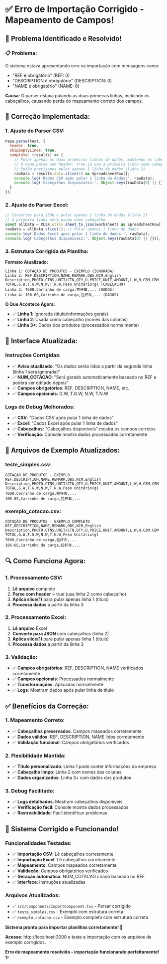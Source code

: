 # ✅ Erro de Importação Corrigido - Mapeamento de Campos!

## 🚨 Problema Identificado e Resolvido!

### **📋 Problema:**
O sistema estava apresentando erro na importação com mensagens como:
- "REF é obrigatório" (REF: 0)
- "DESCRIPTION é obrigatório" (DESCRIPTION: 0)
- "NAME é obrigatório" (NAME: 0)

**Causa**: O parser estava pulando as duas primeiras linhas, incluindo os cabeçalhos, causando perda do mapeamento correto dos campos.

## 🔧 Correção Implementada:

### **1. Ajuste do Parser CSV:**
```javascript
Papa.parse(text, {
  header: true,
  skipEmptyLines: true,
  complete: (results) => {
    // Pular apenas as duas primeiras linhas de dados, mantendo os cabeçalhos
    // O Papa.parse com header: true já usa a primeira linha como cabeçalho
    // Então precisamos pular apenas 1 linha de dados (linha 2)
    rawData = results.data.slice(1) as SpreadsheetRow[];
    console.log('Dados CSV após pular 1 linha de dados:', rawData);
    console.log('Cabeçalhos disponíveis:', Object.keys(rawData[0] || {}));
  }
});
```

### **2. Ajuste do Parser Excel:**
```javascript
// Converter para JSON e pular apenas 1 linha de dados (linha 2)
// A primeira linha será usada como cabeçalho
const allData = XLSX.utils.sheet_to_json(worksheet) as SpreadsheetRow[];
rawData = allData.slice(1); // Pular apenas 1 linha de dados
console.log('Dados Excel após pular 1 linha de dados:', rawData);
console.log('Cabeçalhos disponíveis:', Object.keys(rawData[0] || {}));
```

### **3. Estrutura Corrigida da Planilha:**

**Formato Atualizado:**
```
Linha 1: COTAÇÃO DE PRODUTOS - EXEMPLO (IGNORADA)
Linha 2: REF,DESCRIPTION,NAME,REMARK,OBS,NCM,English Description,PHOTO,CTNS,UNIT/CTN,QTY,U.PRICE,UNIT,AMOUNT,L,W,H,CBM,CBM TOTAL,G.W,T.G.W,N.W,T.N.W,Peso Unitário(g) (CABEÇALHO)
Linha 3: T608,Carrinho de carga,拉杆车,... (DADOS)
Linha 4: 106-6S,Carrinho de carga,拉杆车,... (DADOS)
```

**O Que Acontece Agora:**
- ✅ **Linha 1**: Ignorada (título/informações gerais)
- ✅ **Linha 2**: Usada como cabeçalho (nomes das colunas)
- ✅ **Linha 3+**: Dados dos produtos (processados normalmente)

## 🎨 Interface Atualizada:

### **Instruções Corrigidas:**
- ✅ **Aviso atualizado**: "Os dados serão lidos a partir da segunda linha (linha 1 será ignorada)"
- ✅ **NUM_COTACAO**: "Será gerado automaticamente baseado no REF e poderá ser editado depois"
- ✅ **Campos obrigatórios**: REF, DESCRIPTION, NAME, etc.
- ✅ **Campos opcionais**: G.W, T.G.W, N.W, T.N.W

### **Logs de Debug Melhorados:**
- ✅ **CSV**: "Dados CSV após pular 1 linha de dados"
- ✅ **Excel**: "Dados Excel após pular 1 linha de dados"
- ✅ **Cabeçalhos**: "Cabeçalhos disponíveis" mostra os campos corretos
- ✅ **Verificação**: Console mostra dados processados corretamente

## 📁 Arquivos de Exemplo Atualizados:

### **teste_simples.csv:**
```
COTAÇÃO DE PRODUTOS - EXEMPLO
REF,DESCRIPTION,NAME,REMARK,OBS,NCM,English Description,PHOTO,CTNS,UNIT/CTN,QTY,U.PRICE,UNIT,AMOUNT,L,W,H,CBM,CBM TOTAL,G.W,T.G.W,N.W,T.N.W,Peso Unitário(g)
T608,Carrinho de carga,拉杆车,...
106-6S,Carrinho de carga,拉杆车,...
```

### **exemplo_cotacao.csv:**
```
COTAÇÃO DE PRODUTOS - EXEMPLO COMPLETO
REF,DESCRIPTION,NAME,REMARK,OBS,NCM,English Description,PHOTO,CTNS,UNIT/CTN,QTY,U.PRICE,UNIT,AMOUNT,L,W,H,CBM,CBM TOTAL,G.W,T.G.W,N.W,T.N.W,Peso Unitário(g)
T608,Carrinho de carga,拉杆车,...
106-6S,Carrinho de carga,拉杆车,...
```

## 🔍 Como Funciona Agora:

### **1. Processamento CSV:**
1. **Lê arquivo** completo
2. **Parse com header** = true (usa linha 2 como cabeçalho)
3. **Aplica slice(1)** para pular apenas linha 1 (título)
4. **Processa dados** a partir da linha 3

### **2. Processamento Excel:**
1. **Lê arquivo** Excel
2. **Converte para JSON** com cabeçalhos (linha 2)
3. **Aplica slice(1)** para pular apenas linha 1 (título)
4. **Processa dados** a partir da linha 3

### **3. Validação:**
- ✅ **Campos obrigatórios**: REF, DESCRIPTION, NAME verificados corretamente
- ✅ **Campos opcionais**: Processados normalmente
- ✅ **Transformações**: Aplicadas normalmente
- ✅ **Logs**: Mostram dados após pular linha de título

## ✅ Benefícios da Correção:

### **1. Mapeamento Correto:**
- ✅ **Cabeçalhos preservados**: Campos mapeados corretamente
- ✅ **Dados válidos**: REF, DESCRIPTION, NAME lidos corretamente
- ✅ **Validação funcional**: Campos obrigatórios verificados

### **2. Flexibilidade Mantida:**
- ✅ **Título personalizado**: Linha 1 pode conter informações da empresa
- ✅ **Cabeçalho limpo**: Linha 2 com nomes das colunas
- ✅ **Dados organizados**: Linha 3+ com dados dos produtos

### **3. Debug Facilitado:**
- ✅ **Logs detalhados**: Mostram cabeçalhos disponíveis
- ✅ **Verificação fácil**: Console mostra dados processados
- ✅ **Rastreabilidade**: Fácil identificar problemas

## 🚀 Sistema Corrigido e Funcionando!

### **Funcionalidades Testadas:**
- ✅ **Importação CSV**: Lê cabeçalhos corretamente
- ✅ **Importação Excel**: Lê cabeçalhos corretamente
- ✅ **Mapeamento**: Campos mapeados corretamente
- ✅ **Validação**: Campos obrigatórios verificados
- ✅ **Geração automática**: NUM_COTACAO criado baseado no REF
- ✅ **Interface**: Instruções atualizadas

### **Arquivos Atualizados:**
- ✅ `src/components/ImportComponent.tsx` - Parser corrigido
- ✅ `teste_simples.csv` - Exemplo com estrutura correta
- ✅ `exemplo_cotacao.csv` - Exemplo completo com estrutura correta

**Sistema pronto para importar planilhas corretamente! 🎉**

**Acesse**: http://localhost:3000 e teste a importação com os arquivos de exemplo corrigidos.

**Erro de mapeamento resolvido - importação funcionando perfeitamente! ✨**








